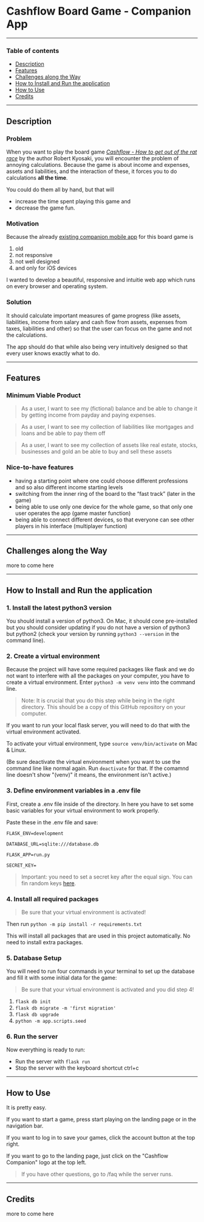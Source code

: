 # Cashflow Board Game - Companion App

---

### Table of contents

* [Description](#description)
* [Features](#features)
* [Challenges along the Way](#challenges-along-the-way)
* [How to Install and  Run the application](#how-to-install-and-run-the-application)
* [How to Use ](#how-to-use)
* [Credits](#credits)

---

## Description

### Problem

When you want to play the board game [_Cashflow - How to get out of the rat race_](https://store.richdad.com/products/cashflow-board-game "CASHFLOW Board game (2020)") by the author Robert Kyosaki, you will encounter the problem of annoying calculations.
Because the game is about income and expenses, assets and liabilities, and the interaction of these, it forces you to do calculations **all the time**.

You could do them all by hand, but that will 
* increase the time spent playing this game and
* decrease the game fun.

### Motivation

Because the already [existing companion mobile app](https://apps.apple.com/us/app/cashflow-financial-statement-calculator/id419229056 "CASHFLOW Financial Statement Calculator") for this board game is 
1. old
2. not responsive
3. not well designed
4. and only for iOS devices

I wanted to develop a beautiful, responsive and intuitie web app which runs on every browser and operating system.

### Solution

It should calculate important measures of game progress (like assets, liabilities, income from salary and cash flow from assets, expenses from taxes, liabilities and other) so that the user can focus on the game and not the calculations.

The app should do that while also being very intuitively designed so that every user knows exactly what to do.

---

## Features

### Minimum Viable Product

>As a user, I want to see my (fictional) balance and be able to change it by getting income from payday and paying expenses.

>As a user, I want to see my collection of liabilities like mortgages and loans and be able to pay them off 

>As a user, I want to see my collection of assets like real estate, stocks, businesses and gold an be able to buy and sell these assets

### Nice-to-have features

* having a starting point where one could choose different professions and so also different income starting levels
* switching from the inner ring of the board to the “fast track” (later in the game)
* being able to use only one device for the whole game, so that only one user operates the app (game master function)
* being able to connect different devices, so that everyone can see other players in his interface (multiplayer function)

---

## Challenges along the Way
more to come here

---

## How to Install and  Run the application

### 1. Install the latest python3 version

You should install a version of python3. On Mac, it should cone pre-installed but you should consider updating if you do not have a version of python3 but python2 (check your version by running `python3 --version` in the command line).

### 2. Create a virtual environment

Because the project will have some required packages like flask and we do not want to interfere with all the packages on your computer, you have to create a virtual environment. Enter `python3 -m venv venv` into the command line.

> Note: It is crucial that you do this step while being in the right directory. This should be a copy of this GitHub repository on your computer.

If you want to run your local flask server, you will need to do that with the virtual environment activated.

To activate your virtual environment, type `source venv/bin/activate` on Mac & Linux.

(Be sure deactivate the virtual environment when you want to use the command line like normal again. Run `deactivate` for that. If the comamnd line doesn't show "(venv)" it means, the environment isn't active.)

### 3. Define environment variables in a .env file

First, create a .env file inside of the directory. In here you have to set some basic variables for your virtual environment to work properly.

Paste these in the .env file and save:

`FLASK_ENV=development`

`DATABASE_URL=sqlite:///database.db`

`FLASK_APP=run.py`

`SECRET_KEY=`

> Important: you need to set a secret key after the equal sign. You can fin random keys [here](https://randomkeygen.com).

### 4. Install all required packages

> Be sure that your virtual environment is activated!

Then run `python -m pip install -r requirements.txt`

This will install all packages that are used in this project automatically. No need to install extra packages.

### 5. Database Setup

You will need to run four commands in your terminal to set up the database and fill it with some initial data for the game:

> Be sure that your virtual environment is activated and you did step 4!

1. `flask db init`
2. `flask db migrate -m 'first migration'`
3. `flask db upgrade`
4. `python -m app.scripts.seed`

### 6. Run the server

Now everything is ready to run:

* Run the server with `flask run`
* Stop the server with the keyboard shortcut ctrl+c

---

## How to Use 

It is pretty easy. 

If you want to start a game, press start playing on the landing page or in the navigation bar.

If you want to log in to save your games, click the account button at the top right.

If you want to go to the landing page, just click on the "Cashflow Companion" logo at the top left. 

> If you have other questions, go to /faq while the server runs.

---

## Credits
more to come here